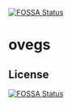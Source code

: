 [![FOSSA Status](https://app.fossa.io/api/projects/git%2Bgithub.com%2Fzhendong%2Fovegs.svg?type=shield)](https://app.fossa.io/projects/git%2Bgithub.com%2Fzhendong%2Fovegs?ref=badge_shield)

# ovegs

## License
[![FOSSA Status](https://app.fossa.io/api/projects/git%2Bgithub.com%2Fzhendong%2Fovegs.svg?type=large)](https://app.fossa.io/projects/git%2Bgithub.com%2Fzhendong%2Fovegs?ref=badge_large)